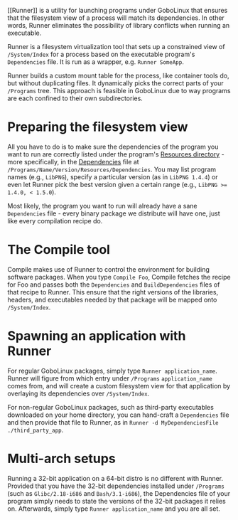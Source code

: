 [[Runner]] is a utility for launching programs under GoboLinux
that ensures that the filesystem view of a process will match its dependencies. 
In other words, Runner eliminates the possibility of library conflicts when
running an executable.

Runner is a filesystem virtualization tool that sets up a
constrained view of `/System/Index` for a process based on the
executable program's `Dependencies` file.  It is run as a
wrapper, e.g. `Runner SomeApp`.

Runner builds a custom mount table for the process, like
container tools do, but without duplicating files. It
dynamically picks the correct parts of your `/Programs` tree.
This approach is feasible in GoboLinux due to way programs
are each confined to their own subdirectories. 

# Preparing the filesystem view

All you have to do is to make sure the dependencies of the program you want to run are correctly listed under the program's [Resources directory](https://github.com/gobolinux/Documentation/wiki/Resources-files) - more specifically, in the [Dependencies](https://github.com/gobolinux/Documentation/wiki/Resources-files#Dependencies) file at `/Programs/Name/Version/Resources/Dependencies`. You may list program names (e.g., `LibPNG`), specify a particular version (as in `LibPNG 1.4.4`) or even let Runner pick the best version given a certain range (e.g., `LibPNG >= 1.4.0, < 1.5.0`).

Most likely, the program you want to run will already have a sane `Dependencies` file - every binary package we distribute will have one, just like every compilation recipe do.

# The Compile tool

Compile makes use of Runner to control the environment
for building software packages. When you type `Compile Foo`,
Compile fetches the recipe for Foo and passes both the
`Dependencies` and `BuildDependencies` files of that recipe to
Runner. This ensure that the right versions of
the libraries, headers, and executables needed by that
package will be mapped onto `/System/Index`.

# Spawning an application with Runner

For regular GoboLinux packages, simply type `Runner application_name`. Runner will figure from which entry under `/Programs` `application_name` comes from, and will create a custom filesystem view for that application by overlaying its dependencies over `/System/Index`.

For non-regular GoboLinux packages, such as third-party executables downloaded on your home directory, you can hand-craft a `Dependencies` file and then provide that file to Runner, as in `Runner -d MyDependenciesFile ./third_party_app`.

# Multi-arch setups

Running a 32-bit application on a 64-bit distro is no different with Runner. Provided that you have the 32-bit dependencies installed under `/Programs` (such as `Glibc/2.18-i686` and `Bash/3.1-i686`), the Dependencies file of your program simply needs to state the versions of the 32-bit packages it relies on. Afterwards, simply type `Runner application_name` and you are all set.
